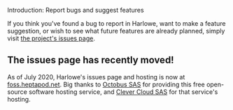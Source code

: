 Introduction: Report bugs and suggest features

If you think you've found a bug to report in Harlowe, want to make a feature suggestion, or wish to see what future features are already planned, simply visit [the project's issues page](https://foss.heptapod.net/games/harlowe/-/issues).

## The issues page has recently moved!

As of July 2020, Harlowe's issues page and hosting is now at [foss.heptapod.net](https://foss.heptapod.net). Big thanks to [Octobus SAS](https://octobus.net/) for providing this free open-source software hosting service, and [Clever Cloud SAS](https://www.clever-cloud.com/) for that service's hosting.

